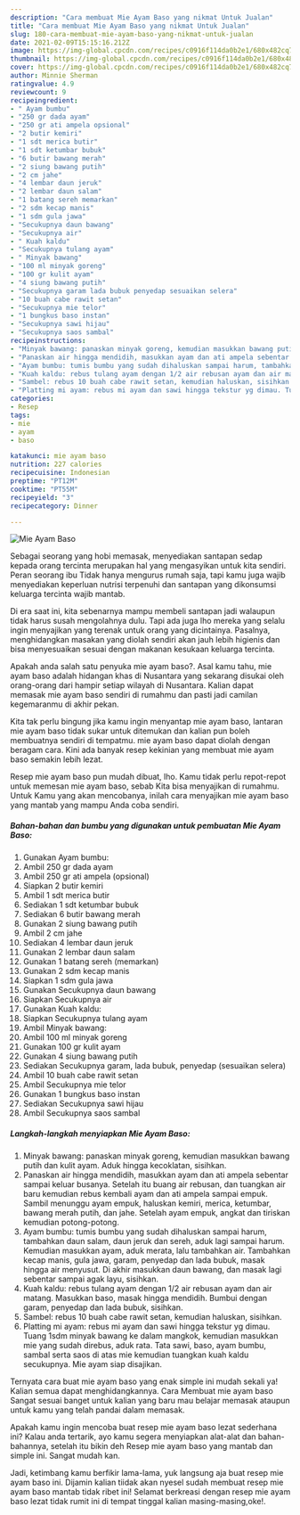 ```yaml
---
description: "Cara membuat Mie Ayam Baso yang nikmat Untuk Jualan"
title: "Cara membuat Mie Ayam Baso yang nikmat Untuk Jualan"
slug: 180-cara-membuat-mie-ayam-baso-yang-nikmat-untuk-jualan
date: 2021-02-09T15:15:16.212Z
image: https://img-global.cpcdn.com/recipes/c0916f114da0b2e1/680x482cq70/mie-ayam-baso-foto-resep-utama.jpg
thumbnail: https://img-global.cpcdn.com/recipes/c0916f114da0b2e1/680x482cq70/mie-ayam-baso-foto-resep-utama.jpg
cover: https://img-global.cpcdn.com/recipes/c0916f114da0b2e1/680x482cq70/mie-ayam-baso-foto-resep-utama.jpg
author: Minnie Sherman
ratingvalue: 4.9
reviewcount: 9
recipeingredient:
- " Ayam bumbu"
- "250 gr dada ayam"
- "250 gr ati ampela opsional"
- "2 butir kemiri"
- "1 sdt merica butir"
- "1 sdt ketumbar bubuk"
- "6 butir bawang merah"
- "2 siung bawang putih"
- "2 cm jahe"
- "4 lembar daun jeruk"
- "2 lembar daun salam"
- "1 batang sereh memarkan"
- "2 sdm kecap manis"
- "1 sdm gula jawa"
- "Secukupnya daun bawang"
- "Secukupnya air"
- " Kuah kaldu"
- "Secukupnya tulang ayam"
- " Minyak bawang"
- "100 ml minyak goreng"
- "100 gr kulit ayam"
- "4 siung bawang putih"
- "Secukupnya garam lada bubuk penyedap sesuaikan selera"
- "10 buah cabe rawit setan"
- "Secukupnya mie telor"
- "1 bungkus baso instan"
- "Secukupnya sawi hijau"
- "Secukupnya saos sambal"
recipeinstructions:
- "Minyak bawang: panaskan minyak goreng, kemudian masukkan bawang putih dan kulit ayam. Aduk hingga kecoklatan, sisihkan."
- "Panaskan air hingga mendidih, masukkan ayam dan ati ampela sebentar sampai keluar busanya. Setelah itu buang air rebusan, dan tuangkan air baru kemudian rebus kembali ayam dan ati ampela sampai empuk. Sambil menunggu ayam empuk, haluskan kemiri, merica, ketumbar, bawang merah putih, dan jahe. Setelah ayam empuk, angkat dan tiriskan kemudian potong-potong."
- "Ayam bumbu: tumis bumbu yang sudah dihaluskan sampai harum, tambahkan daun salam, daun jeruk dan sereh, aduk lagi sampai harum. Kemudian masukkan ayam, aduk merata, lalu tambahkan air. Tambahkan kecap manis, gula jawa, garam, penyedap dan lada bubuk, masak hingga air menyusut. Di akhir masukkan daun bawang, dan masak lagi sebentar sampai agak layu, sisihkan."
- "Kuah kaldu: rebus tulang ayam dengan 1/2 air rebusan ayam dan air matang. Masukkan baso, masak hingga mendidih. Bumbui dengan garam, penyedap dan lada bubuk, sisihkan."
- "Sambel: rebus 10 buah cabe rawit setan, kemudian haluskan, sisihkan."
- "Platting mi ayam: rebus mi ayam dan sawi hingga tekstur yg dimau. Tuang 1sdm minyak bawang ke dalam mangkok, kemudian masukkan mie yang sudah direbus, aduk rata. Tata sawi, baso, ayam bumbu, sambal serta saos di atas mie kemudian tuangkan kuah kaldu secukupnya. Mie ayam siap disajikan."
categories:
- Resep
tags:
- mie
- ayam
- baso

katakunci: mie ayam baso 
nutrition: 227 calories
recipecuisine: Indonesian
preptime: "PT12M"
cooktime: "PT55M"
recipeyield: "3"
recipecategory: Dinner

---
```



![Mie Ayam Baso](https://img-global.cpcdn.com/recipes/c0916f114da0b2e1/680x482cq70/mie-ayam-baso-foto-resep-utama.jpg)

Sebagai seorang yang hobi memasak, menyediakan santapan sedap kepada orang tercinta merupakan hal yang mengasyikan untuk kita sendiri. Peran seorang ibu Tidak hanya mengurus rumah saja, tapi kamu juga wajib menyediakan keperluan nutrisi terpenuhi dan santapan yang dikonsumsi keluarga tercinta wajib mantab.

Di era  saat ini, kita sebenarnya mampu membeli santapan jadi walaupun tidak harus susah mengolahnya dulu. Tapi ada juga lho mereka yang selalu ingin menyajikan yang terenak untuk orang yang dicintainya. Pasalnya, menghidangkan masakan yang diolah sendiri akan jauh lebih higienis dan bisa menyesuaikan sesuai dengan makanan kesukaan keluarga tercinta. 



Apakah anda salah satu penyuka mie ayam baso?. Asal kamu tahu, mie ayam baso adalah hidangan khas di Nusantara yang sekarang disukai oleh orang-orang dari hampir setiap wilayah di Nusantara. Kalian dapat memasak mie ayam baso sendiri di rumahmu dan pasti jadi camilan kegemaranmu di akhir pekan.

Kita tak perlu bingung jika kamu ingin menyantap mie ayam baso, lantaran mie ayam baso tidak sukar untuk ditemukan dan kalian pun boleh membuatnya sendiri di tempatmu. mie ayam baso dapat diolah dengan beragam cara. Kini ada banyak resep kekinian yang membuat mie ayam baso semakin lebih lezat.

Resep mie ayam baso pun mudah dibuat, lho. Kamu tidak perlu repot-repot untuk memesan mie ayam baso, sebab Kita bisa menyajikan di rumahmu. Untuk Kamu yang akan mencobanya, inilah cara menyajikan mie ayam baso yang mantab yang mampu Anda coba sendiri.

<!--inarticleads1-->

##### Bahan-bahan dan bumbu yang digunakan untuk pembuatan Mie Ayam Baso:

1. Gunakan  Ayam bumbu:
1. Ambil 250 gr dada ayam
1. Ambil 250 gr ati ampela (opsional)
1. Siapkan 2 butir kemiri
1. Ambil 1 sdt merica butir
1. Sediakan 1 sdt ketumbar bubuk
1. Sediakan 6 butir bawang merah
1. Gunakan 2 siung bawang putih
1. Ambil 2 cm jahe
1. Sediakan 4 lembar daun jeruk
1. Gunakan 2 lembar daun salam
1. Gunakan 1 batang sereh (memarkan)
1. Gunakan 2 sdm kecap manis
1. Siapkan 1 sdm gula jawa
1. Gunakan Secukupnya daun bawang
1. Siapkan Secukupnya air
1. Gunakan  Kuah kaldu:
1. Siapkan Secukupnya tulang ayam
1. Ambil  Minyak bawang:
1. Ambil 100 ml minyak goreng
1. Gunakan 100 gr kulit ayam
1. Gunakan 4 siung bawang putih
1. Sediakan Secukupnya garam, lada bubuk, penyedap (sesuaikan selera)
1. Ambil 10 buah cabe rawit setan
1. Ambil Secukupnya mie telor
1. Gunakan 1 bungkus baso instan
1. Sediakan Secukupnya sawi hijau
1. Ambil Secukupnya saos sambal




<!--inarticleads2-->

##### Langkah-langkah menyiapkan Mie Ayam Baso:

1. Minyak bawang: panaskan minyak goreng, kemudian masukkan bawang putih dan kulit ayam. Aduk hingga kecoklatan, sisihkan.
1. Panaskan air hingga mendidih, masukkan ayam dan ati ampela sebentar sampai keluar busanya. Setelah itu buang air rebusan, dan tuangkan air baru kemudian rebus kembali ayam dan ati ampela sampai empuk. Sambil menunggu ayam empuk, haluskan kemiri, merica, ketumbar, bawang merah putih, dan jahe. Setelah ayam empuk, angkat dan tiriskan kemudian potong-potong.
1. Ayam bumbu: tumis bumbu yang sudah dihaluskan sampai harum, tambahkan daun salam, daun jeruk dan sereh, aduk lagi sampai harum. Kemudian masukkan ayam, aduk merata, lalu tambahkan air. Tambahkan kecap manis, gula jawa, garam, penyedap dan lada bubuk, masak hingga air menyusut. Di akhir masukkan daun bawang, dan masak lagi sebentar sampai agak layu, sisihkan.
1. Kuah kaldu: rebus tulang ayam dengan 1/2 air rebusan ayam dan air matang. Masukkan baso, masak hingga mendidih. Bumbui dengan garam, penyedap dan lada bubuk, sisihkan.
1. Sambel: rebus 10 buah cabe rawit setan, kemudian haluskan, sisihkan.
1. Platting mi ayam: rebus mi ayam dan sawi hingga tekstur yg dimau. Tuang 1sdm minyak bawang ke dalam mangkok, kemudian masukkan mie yang sudah direbus, aduk rata. Tata sawi, baso, ayam bumbu, sambal serta saos di atas mie kemudian tuangkan kuah kaldu secukupnya. Mie ayam siap disajikan.




Ternyata cara buat mie ayam baso yang enak simple ini mudah sekali ya! Kalian semua dapat menghidangkannya. Cara Membuat mie ayam baso Sangat sesuai banget untuk kalian yang baru mau belajar memasak ataupun untuk kamu yang telah pandai dalam memasak.

Apakah kamu ingin mencoba buat resep mie ayam baso lezat sederhana ini? Kalau anda tertarik, ayo kamu segera menyiapkan alat-alat dan bahan-bahannya, setelah itu bikin deh Resep mie ayam baso yang mantab dan simple ini. Sangat mudah kan. 

Jadi, ketimbang kamu berfikir lama-lama, yuk langsung aja buat resep mie ayam baso ini. Dijamin kalian tiidak akan nyesel sudah membuat resep mie ayam baso mantab tidak ribet ini! Selamat berkreasi dengan resep mie ayam baso lezat tidak rumit ini di tempat tinggal kalian masing-masing,oke!.

